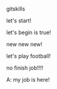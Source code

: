  gitskills


let's start!

let's begin is true!

new new new!

let's play football!

no finish job!!!!


A:
my job is here!
